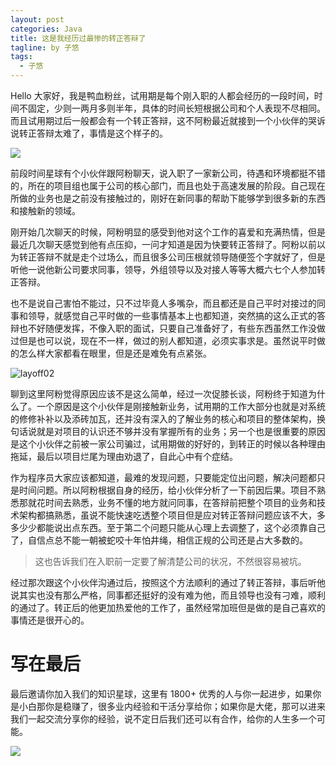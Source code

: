 ```yaml
---
layout: post
categories: Java
title: 这是我经历过最惨的转正答辩了
tagline: by 子悠
tags: 
  - 子悠
---
```

Hello 大家好，我是鸭血粉丝，试用期是每个刚入职的人都会经历的一段时间，时间不固定，少则一两月多则半年，具体的时间长短根据公司和个人表现不尽相同。而且试用期过后一般都会有一个转正答辩，这不阿粉最近就接到一个小伙伴的哭诉说转正答辩太难了，事情是这个样子的。

![](/Users/zhuxiang/IdeaProjects/justdojava.github.io/assets/images/2019/java/image_ziyou/2020/0906/mysql02.gif)

<!--more-->

前段时间星球有个小伙伴跟阿粉聊天，说入职了一家新公司，待遇和环境都挺不错的，所在的项目组也属于公司的核心部门，而且也处于高速发展的阶段。自己现在所做的业务也是之前没有接触过的，刚好在新同事的帮助下能够学到很多新的东西和接触新的领域。

刚开始几次聊天的时候，阿粉明显的感受到他对这个工作的喜爱和充满热情，但是最近几次聊天感觉到他有点压抑，一问才知道是因为快要转正答辩了。阿粉以前以为转正答辩不就是走个过场么，而且很多公司压根就领导随便签个字就好了，但是听他一说他新公司要求同事，领导，外组领导以及对接人等等大概六七个人参加转正答辩。

也不是说自己害怕不能过，只不过毕竟人多嘴杂，而且都还是自己平时对接过的同事和领导，就感觉自己平时做的一些事情基本上也都知道，突然搞的这么正式的答辩也不好随便发挥，不像入职的面试，只要自己准备好了，有些东西虽然工作没做过但是也可以说，现在不一样，做过的别人都知道，必须实事求是。虽然说平时做的怎么样大家都看在眼里，但是还是难免有点紧张。

![layoff02](/Users/zhuxiang/IdeaProjects/justdojava.github.io/assets/images/2019/java/image_ziyou/2020/0906/layoff02.jpg)

聊到这里阿粉觉得原因应该不是这么简单，经过一次促膝长谈，阿粉终于知道为什么了。一个原因是这个小伙伴是刚接触新业务，试用期的工作大部分也就是对系统的修修补补以及添砖加瓦，还并没有深入的了解业务的核心和项目的整体架构，换句话说就是对项目的认识还不够并没有掌握所有的业务；另一个也是很重要的原因是这个小伙伴之前被一家公司骗过，试用期做的好好的，到转正的时候以各种理由拖延，最后以项目烂尾为理由劝退了，自此心中有个症结。

作为程序员大家应该都知道，最难的发现问题，只要能定位出问题，解决问题都只是时间问题。所以阿粉根据自身的经历，给小伙伴分析了一下前因后果。项目不熟悉那就花时间去熟悉，业务不懂的地方就问同事，在答辩前把整个项目的业务和技术架构都搞熟悉，虽说不能快速吃透整个项目但是应对转正答辩问题应该不大，多多少少都能说出点东西。至于第二个问题只能从心理上去调整了，这个必须靠自己了，自信点总不能一朝被蛇咬十年怕井绳，相信正规的公司还是占大多数的。

> 这也告诉我们在入职前一定要了解清楚公司的状况，不然很容易被坑。

经过那次跟这个小伙伴沟通过后，按照这个方法顺利的通过了转正答辩，事后听他说其实也没有那么严格，同事都还挺好的没有难为他，而且领导也没有刁难，顺利的通过了。转正后的他更加热爱他的工作了，虽然经常加班但是做的是自己喜欢的事情还是很开心的。

# 写在最后

最后邀请你加入我们的知识星球，这里有 1800+ 优秀的人与你一起进步，如果你是小白那你是稳赚了，很多业内经验和干活分享给你；如果你是大佬，那可以进来我们一起交流分享你的经验，说不定日后我们还可以有合作，给你的人生多一个可能。

![](http://www.justdojava.com/assets/images/2019/java/image_ziyou/子悠-知识星球.png)
